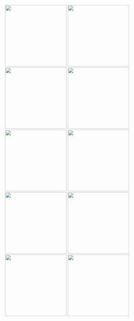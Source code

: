 <img src="https://github.com/ha7san14/Mobile-Application-Dev/assets/110732985/55430a8c-2059-4aae-b488-88d89e00027c" width="200">
<img src="https://github.com/ha7san14/Mobile-Application-Dev/assets/110732985/5b0a2ae9-7cd6-4dc0-b2c4-c8eabbff3dc1" width="200">
<img src="https://github.com/ha7san14/Mobile-Application-Dev/assets/110732985/627cd589-4c1f-44f6-8dad-7de124bb3103" width="200">
<img src="https://github.com/ha7san14/Mobile-Application-Dev/assets/110732985/b9d5b75d-12aa-462a-9882-d09a79a9e196" width="200">
<img src="https://github.com/ha7san14/Mobile-Application-Dev/assets/110732985/27815c42-bba0-4cdd-add3-33727d6dc7e5" width="200">
<img src="https://github.com/ha7san14/Mobile-Application-Dev/assets/110732985/a1cf6672-a0c5-4e47-9388-670d5cfa076b" width="200">
<img src="https://github.com/ha7san14/Mobile-Application-Dev/assets/110732985/32582a53-17a2-4dc8-ba40-b0ae63ffb1b7" width="200">
<img src="https://github.com/ha7san14/Mobile-Application-Dev/assets/110732985/fbc30c4f-dc9a-4d90-baf9-67765a50589b" width="200">
<img src="https://github.com/ha7san14/Mobile-Application-Dev/assets/110732985/cc21dfa5-d6fe-4888-b107-ff92df9ae326" width="200">
<img src="https://github.com/ha7san14/Mobile-Application-Dev/assets/110732985/24eaf8dd-93f3-4bc3-b83c-4bb24837176a" width="200">

